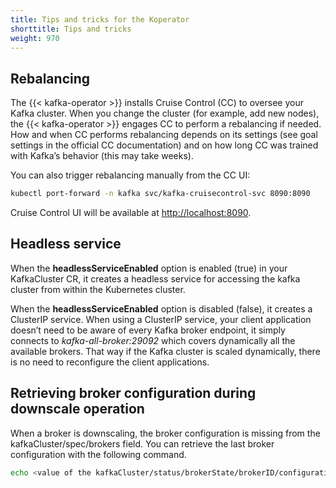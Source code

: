 ```yaml
---
title: Tips and tricks for the Koperator
shorttitle: Tips and tricks
weight: 970
---
```


## Rebalancing

The {{< kafka-operator >}} installs Cruise Control (CC) to oversee your Kafka cluster. When you change the cluster (for example, add new nodes), the {{< kafka-operator >}} engages CC to perform a rebalancing if needed. How and when CC performs rebalancing depends on its settings (see goal settings in the official CC documentation) and on how long CC was trained with Kafka’s behavior (this may take weeks).

You can also trigger rebalancing manually from the CC UI:

```bash
kubectl port-forward -n kafka svc/kafka-cruisecontrol-svc 8090:8090
```

Cruise Control UI will be available at [http://localhost:8090](http://localhost:8090).

## Headless service

When the **headlessServiceEnabled** option is enabled (true) in your KafkaCluster CR, it creates a headless service for accessing the kafka cluster from within the Kubernetes cluster.

When the **headlessServiceEnabled** option is disabled (false), it creates a ClusterIP service. When using a ClusterIP service, your client application doesn’t need to be aware of every Kafka broker endpoint, it simply connects to *kafka-all-broker:29092* which covers dynamically all the available brokers. That way if the Kafka cluster is scaled dynamically, there is no need to reconfigure the client applications.

## Retrieving broker configuration during downscale operation

When a broker is downscaling, the broker configuration is missing from the kafkaCluster/spec/brokers field. You can retrieve the last broker configuration with the following command.

```bash
echo <value of the kafkaCluster/status/brokerState/brokerID/configurationBackup> | base64 -d | gzip -d
```
